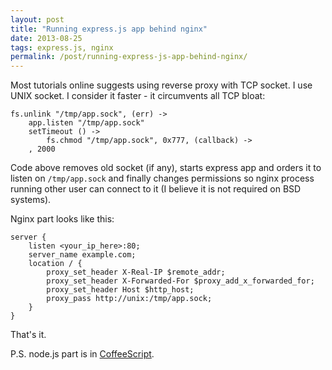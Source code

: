 ```yaml
---
layout: post
title: "Running express.js app behind nginx"
date: 2013-08-25
tags: express.js, nginx
permalink: /post/running-express-js-app-behind-nginx/
---
```

Most tutorials online suggests using reverse proxy with TCP socket. I use UNIX socket. I consider it faster - it circumvents all TCP bloat:

    fs.unlink "/tmp/app.sock", (err) ->
        app.listen "/tmp/app.sock"
        setTimeout () ->
            fs.chmod "/tmp/app.sock", 0x777, (callback) ->
        , 2000

Code above removes old socket (if any), starts express app and orders it to listen on `/tmp/app.sock` and finally changes permissions so nginx process running other user can connect to it (I believe it is not required on BSD systems).

Nginx part looks like this:

    server {
        listen <your_ip_here>:80;
        server_name example.com;
        location / {
            proxy_set_header X-Real-IP $remote_addr;
            proxy_set_header X-Forwarded-For $proxy_add_x_forwarded_for;
            proxy_set_header Host $http_host;
            proxy_pass http://unix:/tmp/app.sock;
        }
    }

That's it.

P.S. node.js part is in [CoffeeScript](http://coffeescript.org/).
